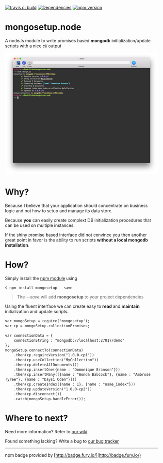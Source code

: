 [![travis ci build](https://api.travis-ci.org/dejanfajfar/mongosetup.node.svg)](https://travis-ci.org/dejanfajfar/mongosetup.node)
[![Dependencies](https://david-dm.org/dejanfajfar/mongosetup.node.svg)](https://david-dm.org/dejanfajfar/mongosetup.node)
[![npm version](https://badge.fury.io/js/mongosetup.svg)](https://badge.fury.io/js/mongosetup)


# mongosetup.node

A nodeJs module to write promises based __mongodb__ initialization/update scripts with a nice _cli_ output

![sample output](https://raw.githubusercontent.com/dejanfajfar/mongosetup.node/master/misc/output.png)

# Why?

Because __I__ believe that your application should concentrate on business logic and not how to setup and manage its data store.

Because __you__ can easily create complext DB initialization procedures that can be used on multiple instances. 

If the shiny promise based interface did not convince you then another great point in favor is the ability to run scripts __without a local mongodb installation__.

# How?

Simply install the [npm module](https://badge.fury.io/js/mongosetup) using

	$ npm install mongosetup --save

> The _--save_ will add __mongosetup__ to your project dependencies

Using the fluent interface we can create easy to __read__ and __maintain__ initialization and update scripts.

	var mongoSetup = require('mongosetup');
	var cp = mongoSetup.collectionPromises;
	
	var connectionData = {
		connectionString : "mongodb://localhost:27017/demo"
	};
	mongoSetup.connectTo(connectionData)
		.then(cp.requireVersion("1.0.0-cp1"))
		.then(cp.useCollection("MyCollection"))
		.then(cp.deleteAllDocuments())
		.then(cp.insertOne({name : "Domonique Branson"}))
		.then(cp.insertMany([{name : "Wonda	Babcock"}, {name : "Ambrose	Tyree"}, {name : "Daysi	Oden"}]))
		.then(cp.createIndex({name : 1}, {name : "name_index"}))
		.then(cp.updateVersion("1.0.0-cp2"))
		.then(cp.disconnect())
		.catch(mongoSetup.handleError());

# Where to next?

Need more information? Refer to [our wiki](https://github.com/dejanfajfar/mongosetup.node/wiki)

Found something lacking? Write a bug to [our bug tracker](https://github.com/dejanfajfar/mongosetup.node/issues)

---

npm badge provided by [http://badge.fury.io/](http://badge.fury.io/)